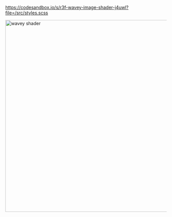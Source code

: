 https://codesandbox.io/s/r3f-wavey-image-shader-j4uwl?file=/src/styles.scss


<img src="https://user-images.githubusercontent.com/31742755/125732167-6ca3fd44-e7b9-4d73-a651-25811302ab73.png" alt="wavey shader" width="600"/>
